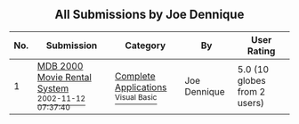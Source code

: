﻿<div align="center">

## All Submissions by Joe Dennique

</div>

No.  | Submission | Category | By   | User Rating
---- | ---------- | -------- | ---- | -----------
1 | [MDB 2000 Movie Rental System<br /><sup>2002-11-12 07:37:40</sup>](https://github.com/Planet-Source-Code/joe-dennique-mdb-2000-movie-rental-system__1-40644) | [Complete Applications<br /><sup>Visual Basic</sup>](../ByCategory/complete-applications__1-27.md) | Joe Dennique | 5.0 (10 globes from 2 users)
